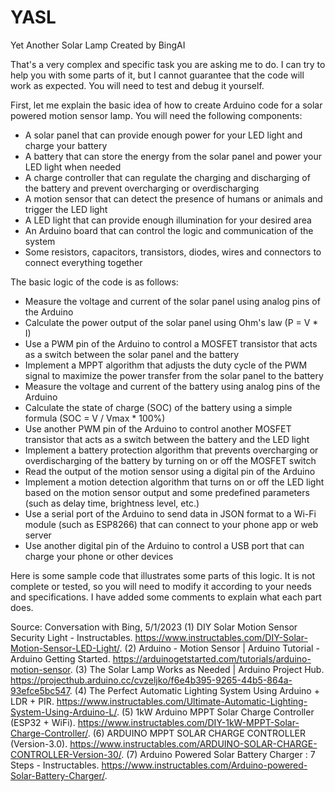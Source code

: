 # YASL
Yet Another Solar Lamp
Created by BingAI

That's a very complex and specific task you are asking me to do. I can try to help you with some parts of it, but I cannot guarantee that the code will work as expected. You will need to test and debug it yourself.

First, let me explain the basic idea of how to create Arduino code for a solar powered motion sensor lamp. You will need the following components:

- A solar panel that can provide enough power for your LED light and charge your battery
- A battery that can store the energy from the solar panel and power your LED light when needed
- A charge controller that can regulate the charging and discharging of the battery and prevent overcharging or overdischarging
- A motion sensor that can detect the presence of humans or animals and trigger the LED light
- A LED light that can provide enough illumination for your desired area
- An Arduino board that can control the logic and communication of the system
- Some resistors, capacitors, transistors, diodes, wires and connectors to connect everything together

The basic logic of the code is as follows:

- Measure the voltage and current of the solar panel using analog pins of the Arduino
- Calculate the power output of the solar panel using Ohm's law (P = V * I)
- Use a PWM pin of the Arduino to control a MOSFET transistor that acts as a switch between the solar panel and the battery
- Implement a MPPT algorithm that adjusts the duty cycle of the PWM signal to maximize the power transfer from the solar panel to the battery
- Measure the voltage and current of the battery using analog pins of the Arduino
- Calculate the state of charge (SOC) of the battery using a simple formula (SOC = V / Vmax * 100%)
- Use another PWM pin of the Arduino to control another MOSFET transistor that acts as a switch between the battery and the LED light
- Implement a battery protection algorithm that prevents overcharging or overdischarging of the battery by turning on or off the MOSFET switch
- Read the output of the motion sensor using a digital pin of the Arduino
- Implement a motion detection algorithm that turns on or off the LED light based on the motion sensor output and some predefined parameters (such as delay time, brightness level, etc.)
- Use a serial port of the Arduino to send data in JSON format to a Wi-Fi module (such as ESP8266) that can connect to your phone app or web server
- Use another digital pin of the Arduino to control a USB port that can charge your phone or other devices

Here is some sample code that illustrates some parts of this logic. It is not complete or tested, so you will need to modify it according to your needs and specifications. I have added some comments to explain what each part does.


Source: Conversation with Bing, 5/1/2023
(1) DIY Solar Motion Sensor Security Light - Instructables. https://www.instructables.com/DIY-Solar-Motion-Sensor-LED-Light/.
(2) Arduino - Motion Sensor | Arduino Tutorial - Arduino Getting Started. https://arduinogetstarted.com/tutorials/arduino-motion-sensor.
(3) The Solar Lamp Works as Needed | Arduino Project Hub. https://projecthub.arduino.cc/cvzeljko/f6e4b395-9265-44b5-864a-93efce5bc547.
(4) The Perfect Automatic Lighting System Using Arduino + LDR + PIR. https://www.instructables.com/Ultimate-Automatic-Lighting-System-Using-Arduino-L/.
(5) 1kW Arduino MPPT Solar Charge Controller (ESP32 + WiFi). https://www.instructables.com/DIY-1kW-MPPT-Solar-Charge-Controller/.
(6) ARDUINO MPPT SOLAR CHARGE CONTROLLER (Version-3.0). https://www.instructables.com/ARDUINO-SOLAR-CHARGE-CONTROLLER-Version-30/.
(7) Arduino Powered Solar Battery Charger : 7 Steps - Instructables. https://www.instructables.com/Arduino-powered-Solar-Battery-Charger/.
